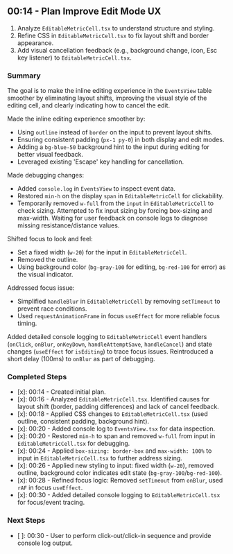 ## 00:14 - Plan Improve Edit Mode UX

1.  Analyze `EditableMetricCell.tsx` to understand structure and styling.
2.  Refine CSS in `EditableMetricCell.tsx` to fix layout shift and border appearance.
3.  Add visual cancellation feedback (e.g., background change, icon, Esc key listener) to `EditableMetricCell.tsx`.

### Summary

The goal is to make the inline editing experience in the `EventsView` table smoother by eliminating layout shifts, improving the visual style of the editing cell, and clearly indicating how to cancel the edit.

Made the inline editing experience smoother by:
*   Using `outline` instead of `border` on the input to prevent layout shifts.
*   Ensuring consistent padding (`px-1 py-0`) in both display and edit modes.
*   Adding a `bg-blue-50` background hint to the input during editing for better visual feedback.
*   Leveraged existing 'Escape' key handling for cancellation.

Made debugging changes:
*   Added `console.log` in `EventsView` to inspect event data.
*   Restored `min-h` on the display `span` in `EditableMetricCell` for clickability.
*   Temporarily removed `w-full` from the `input` in `EditableMetricCell` to check sizing.
Attempted to fix input sizing by forcing box-sizing and max-width. Waiting for user feedback on console logs to diagnose missing resistance/distance values.

Shifted focus to look and feel:
*   Set a fixed width (`w-20`) for the input in `EditableMetricCell`.
*   Removed the outline.
*   Using background color (`bg-gray-100` for editing, `bg-red-100` for error) as the visual indicator.

Addressed focus issue:
*   Simplified `handleBlur` in `EditableMetricCell` by removing `setTimeout` to prevent race conditions.
*   Used `requestAnimationFrame` in focus `useEffect` for more reliable focus timing.

Added detailed console logging to `EditableMetricCell` event handlers (`onClick`, `onBlur`, `onKeyDown`, `handleAttemptSave`, `handleCancel`) and state changes (`useEffect` for `isEditing`) to trace focus issues. Reintroduced a short delay (100ms) to `onBlur` as part of debugging.

### Completed Steps

*   [x]: 00:14 - Created initial plan.
*   [x]: 00:16 - Analyzed `EditableMetricCell.tsx`. Identified causes for layout shift (border, padding differences) and lack of cancel feedback.
*   [x]: 00:18 - Applied CSS changes to `EditableMetricCell.tsx` (used outline, consistent padding, background hint).
*   [x]: 00:20 - Added console log to `EventsView.tsx` for data inspection.
*   [x]: 00:20 - Restored `min-h` to span and removed `w-full` from input in `EditableMetricCell.tsx` for debugging.
*   [x]: 00:24 - Applied `box-sizing: border-box` and `max-width: 100%` to input in `EditableMetricCell.tsx` to further address sizing.
*   [x]: 00:26 - Applied new styling to input: fixed width (`w-20`), removed outline, background color indicates edit state (`bg-gray-100`/`bg-red-100`).
*   [x]: 00:28 - Refined focus logic: Removed `setTimeout` from `onBlur`, used `rAF` in focus `useEffect`.
*   [x]: 00:30 - Added detailed console logging to `EditableMetricCell.tsx` for focus/event tracing.

### Next Steps

*   [ ]: 00:30 - User to perform click-out/click-in sequence and provide console log output.
